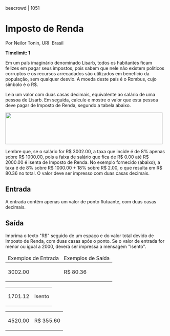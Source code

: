 <div class="header">
<span>beecrowd | 1051</span>
<h1>Imposto de Renda</h1>
<div><p>
Por Neilor Tonin, URI <img alt src="https://resources.beecrowd.com.br/gallery/images/flags/br.gif" /> Brasil</p>
</div>
<strong>Timelimit: 1</strong>
</div>
<div class="problem">
<div class="description">
<p>
Em um país imaginário denominado Lisarb, todos os habitantes ficam felizes em pagar seus impostos, pois sabem que nele não existem políticos corruptos e os recursos arrecadados são utilizados em benefício da população, sem qualquer desvio. A moeda deste país é o Rombus, cujo símbolo é o R$.</p>
<p>
Leia um valor com duas casas decimais, equivalente ao salário de uma pessoa de Lisarb. Em seguida, calcule e mostre o valor que esta pessoa deve pagar de Imposto de Renda, segundo a tabela abaixo.</p>
<p class="center">
<img alt src="https://resources.beecrowd.com.br/gallery/images/problems/UOJ_1051_pt.png" style="width: 491px; height: 99px;" /></p>
<p>
Lembre que, se o salário for R$ 3002.00, a taxa que incide é de 8% apenas sobre R$ 1000.00, pois a faixa de salário que fica de R$ 0.00 até R$ 2000.00 é isenta de Imposto de Renda. No exemplo fornecido (abaixo), a taxa é de 8% sobre R$ 1000.00 + 18% sobre R$ 2.00, o que resulta em R$ 80.36 no total. O valor deve ser impresso com duas casas decimais.</p>
</div>
<h2>Entrada</h2>
<div class="input">
<p>
A entrada contém apenas um valor de ponto flutuante, com duas casas decimais.</p>
</div>
<h2>Saída</h2>
<div class="output">
<p>
Imprima o texto "R$" seguido de um espaço e do valor total devido de Imposto de Renda, com duas casas após o ponto. Se o valor de entrada for menor ou igual a 2000, deverá ser impressa a mensagem "Isento".</p>
</div>
<div class="both"></div>
<table>
<thead>
<tr>
<td>Exemplos de Entrada</td>
<td>Exemplos de Saída</td>
</tr>
</thead>
<tbody>
<tr>
<td class="division">
<p>
3002.00</p>
</td>
<td>
<p>
R$ 80.36</p>
</td>
</tr>
</tbody>
</table>
<table>
<tbody>
<tr>
<td class="division">
<p>
1701.12</p>
</td>
<td>
<p>
Isento</p>
</td>
</tr>
</tbody>
</table>
<table>
<tbody>
<tr>
<td class="division">
<p>
4520.00</p>
</td>
<td>
<p>
R$ 355.60</p>
</td>
</tr>
</tbody>
</table>
</div>

